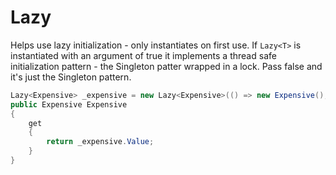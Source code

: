 # Lazy<T>

Helps use lazy initialization - only instantiates on first use. If `Lazy<T>` is instantiated with an argument of true it implements a thread safe initialization pattern - the Singleton patter wrapped in a lock. Pass false and it's just the Singleton pattern.

```csharp
Lazy<Expensive> _expensive = new Lazy<Expensive>(() => new Expensive(), true);
public Expensive Expensive
{
    get
    {
        return _expensive.Value;
    }
}
```
<!--stackedit_data:
eyJoaXN0b3J5IjpbNTcwMTQxODY3XX0=
-->